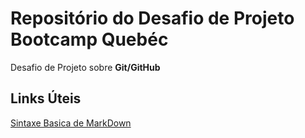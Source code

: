 # Repositório do Desafio de Projeto Bootcamp Quebéc 
Desafio de Projeto sobre **Git/GitHub** 

## Links Úteis
[Sintaxe Basica de MarkDown](https://www.markdownguide.org/basic-syntax/)
